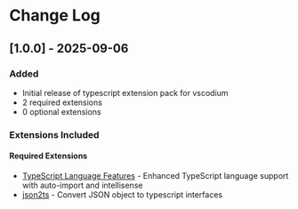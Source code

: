 # Change Log

## [1.0.0] - 2025-09-06

### Added
- Initial release of typescript extension pack for vscodium
- 2 required extensions
- 0 optional extensions

### Extensions Included

#### Required Extensions
- [TypeScript Language Features](https://open-vsx.org/extension/ms-vscode/vscode-typescript-next) - Enhanced TypeScript language support with auto-import and intellisense
- [json2ts](https://marketplace.visualstudio.com/items?itemName&#x3D;GregorBiswanger.json2ts) - Convert JSON object to typescript interfaces

